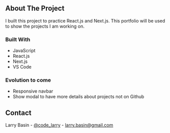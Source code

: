 <!-- ABOUT THE PROJECT -->
## About The Project

I built this project to practice React.js and Next.js.
This portfolio will be used to show the projects I am working on.

### Built With

* JavaScript
* React.js
* Next.js
* VS Code

### Evolution to come

* Responsive navbar
* Show modal to have more details about projects not on Github

<!-- CONTACT -->
## Contact

Larry Basin - [@code_larry](https://twitter.com/code_larry) - larry.basin@gmail.com
